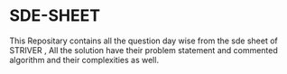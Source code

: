 # SDE-SHEET
This Repositary contains all the question day wise from the sde sheet of STRIVER , All the solution have their problem statement and commented algorithm and their complexities as well.


